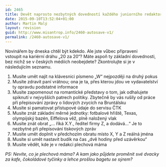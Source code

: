 ```yaml
---
id: 2465
title: Devět naprosto nezbytných dovedností každého juniorního redaktora českých médií
date: 2015-09-10T13:52:04+01:00
author: Martin Malý
layout: revision
guid: http://www.misantrop.info/2460-autosave-v1/
permalink: /2460-autosave-v1/
---
```

Novinářem by dneska chtěl být kdekdo. Ale jste vůbec připraveni vstoupit na kariérní dráhu &#8222;20 za 20&#8220;? Máte aspoň ty základní dovednosti, bez nichž se v českých médiích neobejdete? Zkontrolujte si je v následujícím seznamu.

<!--more-->

  1. Musíte umět najít na klávesnici písmeno &#8222;W&#8220; nejpozději na druhý pokus
  2. Musíte zdravit paní vrátnou; ona je ta, přes kterou jdou ve vydavatelství ty opravdu podstatné informace
  3. Musíte zapomenout na romantické představy o tom, jak odhalujete spiknutí v nejvyšších patrech politiky. Zbytečně by vás rušily od práce při přepisování zprávy o lidových zvycích na Bruntálsku
  4. Musíte si pamatovat přístupové údaje do servisu ČTK
  5. Musíte znát základní měrné jednotky: fotbalové hřiště, Texas, olympijský bazén, Eiffelova věž, plně naložený vlak
  6. Musíte znát obrat &#8222;&#8230; říká X.Y., ředitel firmy Z, a dodává&#8230;&#8220; Je to nezbytné při přepisování tiskových zpráv
  7. Musíte umět doplnit v předchozím obratu místo X, Y a Z reálná jména
  8. Musíte si umět nastavit budík na čas &#8222;dvě hodiny před uzávěrkou&#8220;
  9. Musíte vědět, kde je v redakci plechová máma

_PS: Nevíte, co je plechová máma? A kam jako půjdete proměnit své dvacky za kafe, čokoládové tyčinky a lehce prošlou bagetu se sýrem?_